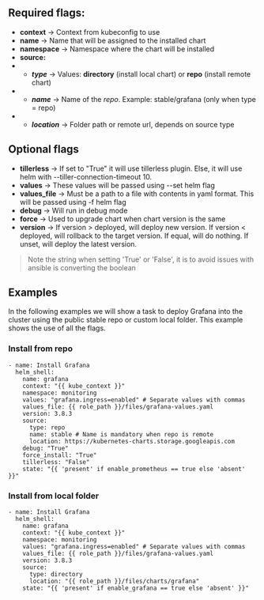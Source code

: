 ## Required flags:

- **context** -> Context from kubeconfig to use
- **name** -> Name that will be assigned to the installed chart
- **namespace** -> Namespace where the chart will be installed
- **source:**
- - ***type*** -> Values: **directory** (install local chart) or **repo** (install remote chart)
- - ***name*** -> Name of the *repo*. Example: stable/grafana (only when type = repo)
- - ***location*** -> Folder path or remote url, depends on source type

## Optional flags

- **tillerless** -> If set to "True" it will use tillerless plugin. Else, it will use helm with --tiller-connection-timeout 10.
- **values** -> These values will be passed using --set helm flag
- **values_file** -> Must be a path to a file with contents in yaml format. This will be passed using -f helm flag
- **debug** -> Will run in debug mode
- **force** -> Used to upgrade chart when chart version is the same
- **version** -> If version > deployed, will deploy new version. If version < deployed, will rollback to the target version. If equal, will do nothing. If unset, will deploy the latest version.

> Note the string when setting 'True' or 'False', it is to avoid issues with ansible is converting the boolean

## Examples

In the following examples we will show a task to deploy Grafana into the cluster using the public stable repo or custom local folder. This example shows the use of all the flags.

### Install from repo
```
- name: Install Grafana
  helm_shell:
    name: grafana
    context: "{{ kube_context }}"
    namespace: monitoring
    values: "grafana.ingress=enabled" # Separate values with commas
    values_file: {{ role_path }}/files/grafana-values.yaml
    version: 3.8.3
    source:
      type: repo
      name: stable # Name is mandatory when repo is remote
      location: https://kubernetes-charts.storage.googleapis.com
    debug: "True"
    force_install: "True"
    tillerless: "False"
    state: "{{ 'present' if enable_prometheus == true else 'absent' }}"
```

### Install from local folder
```
- name: Install Grafana
  helm_shell:
    name: grafana
    context: "{{ kube_context }}"
    namespace: monitoring
    values: "grafana.ingress=enabled" # Separate values with commas
    values_file: {{ role_path }}/files/grafana-values.yaml
    version: 3.8.3
    source:
      type: directory
      location: "{{ role_path }}/files/charts/grafana"
    state: "{{ 'present' if enable_grafana == true else 'absent' }}"
```
